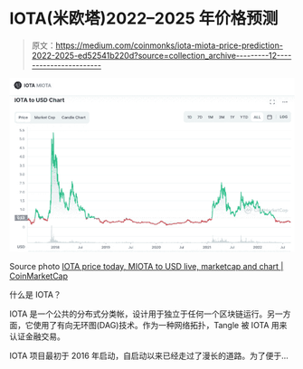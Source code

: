 # IOTA(米欧塔)2022–2025 年价格预测

> 原文：<https://medium.com/coinmonks/iota-miota-price-prediction-2022-2025-ed52541b220d?source=collection_archive---------12----------------------->

![](img/d0f49a15602d76aa207745b0e9bb6a8d.png)

Source photo [IOTA price today, MIOTA to USD live, marketcap and chart | CoinMarketCap](https://coinmarketcap.com/currencies/iota/)

什么是 IOTA？

IOTA 是一个公共的分布式分类帐，设计用于独立于任何一个区块链运行。另一方面，它使用了有向无环图(DAG)技术。作为一种网络拓扑，Tangle 被 IOTA 用来认证金融交易。

IOTA 项目最初于 2016 年启动，自启动以来已经走过了漫长的道路。为了便于…